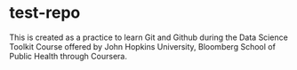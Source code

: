test-repo
=========

This is created as a practice to learn Git and Github during the Data Science Toolkit Course offered by John Hopkins University, Bloomberg School of Public Health through Coursera. 
